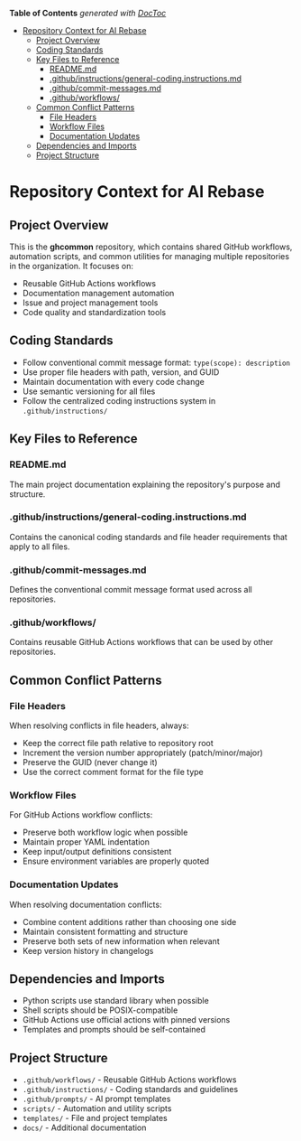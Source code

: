 <!-- START doctoc generated TOC please keep comment here to allow auto update -->
<!-- DON'T EDIT THIS SECTION, INSTEAD RE-RUN doctoc TO UPDATE -->
**Table of Contents**  *generated with [DocToc](https://github.com/thlorenz/doctoc)*

- [Repository Context for AI Rebase](#repository-context-for-ai-rebase)
  - [Project Overview](#project-overview)
  - [Coding Standards](#coding-standards)
  - [Key Files to Reference](#key-files-to-reference)
    - [README.md](#readmemd)
    - [.github/instructions/general-coding.instructions.md](#githubinstructionsgeneral-codinginstructionsmd)
    - [.github/commit-messages.md](#githubcommit-messagesmd)
    - [.github/workflows/](#githubworkflows)
  - [Common Conflict Patterns](#common-conflict-patterns)
    - [File Headers](#file-headers)
    - [Workflow Files](#workflow-files)
    - [Documentation Updates](#documentation-updates)
  - [Dependencies and Imports](#dependencies-and-imports)
  - [Project Structure](#project-structure)

<!-- END doctoc generated TOC please keep comment here to allow auto update -->

<!-- file: .github/prompts/ai-rebase-context.md -->
<!-- version: 1.0.1 -->
<!-- guid: 5f8e7d6c-9b8a-7c6d-5e4f-3a2b1c0d9e8f -->

# Repository Context for AI Rebase

## Project Overview

This is the **ghcommon** repository, which contains shared GitHub workflows,
automation scripts, and common utilities for managing multiple repositories in
the organization. It focuses on:

- Reusable GitHub Actions workflows
- Documentation management automation
- Issue and project management tools
- Code quality and standardization tools

## Coding Standards

- Follow conventional commit message format: `type(scope): description`
- Use proper file headers with path, version, and GUID
- Maintain documentation with every code change
- Use semantic versioning for all files
- Follow the centralized coding instructions system in `.github/instructions/`

## Key Files to Reference

### README.md

The main project documentation explaining the repository's purpose and
structure.

### .github/instructions/general-coding.instructions.md

Contains the canonical coding standards and file header requirements that apply
to all files.

### .github/commit-messages.md

Defines the conventional commit message format used across all repositories.

### .github/workflows/

Contains reusable GitHub Actions workflows that can be used by other
repositories.

## Common Conflict Patterns

### File Headers

When resolving conflicts in file headers, always:

- Keep the correct file path relative to repository root
- Increment the version number appropriately (patch/minor/major)
- Preserve the GUID (never change it)
- Use the correct comment format for the file type

### Workflow Files

For GitHub Actions workflow conflicts:

- Preserve both workflow logic when possible
- Maintain proper YAML indentation
- Keep input/output definitions consistent
- Ensure environment variables are properly quoted

### Documentation Updates

When resolving documentation conflicts:

- Combine content additions rather than choosing one side
- Maintain consistent formatting and structure
- Preserve both sets of new information when relevant
- Keep version history in changelogs

## Dependencies and Imports

- Python scripts use standard library when possible
- Shell scripts should be POSIX-compatible
- GitHub Actions use official actions with pinned versions
- Templates and prompts should be self-contained

## Project Structure

- `.github/workflows/` - Reusable GitHub Actions workflows
- `.github/instructions/` - Coding standards and guidelines
- `.github/prompts/` - AI prompt templates
- `scripts/` - Automation and utility scripts
- `templates/` - File and project templates
- `docs/` - Additional documentation
